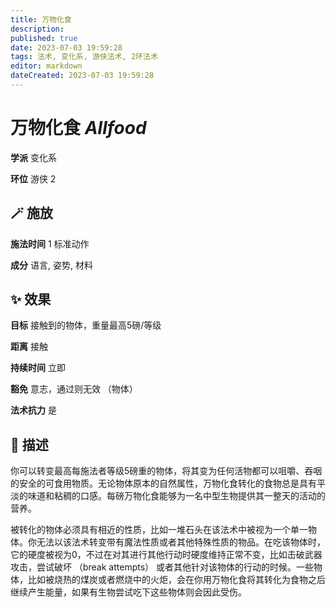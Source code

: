 ```yaml
---
title: 万物化食
description: 
published: true
date: 2023-07-03 19:59:28
tags: 法术, 变化系, 游侠法术, 2环法术
editor: markdown
dateCreated: 2023-07-03 19:59:28
---
```


# **万物化食** *Allfood*

**学派** 变化系 

**环位** 游侠 2

## 🪄 施放

**施法时间** 1 标准动作

**成分** 语言, 姿势, 材料

## ✨ 效果 

**目标** 接触到的物体，重量最高5磅/等级 

**距离** 接触  

**持续时间** 立即 

**豁免** 意志，通过则无效 （物体）

**法术抗力** 是

## 📖 描述

你可以转变最高每施法者等级5磅重的物体，将其变为任何活物都可以咀嚼、吞咽的安全的可食用物质。无论物体原本的自然属性，万物化食转化的食物总是具有平淡的味道和粘稠的口感。每磅万物化食能够为一名中型生物提供其一整天的活动的营养。

被转化的物体必须具有相近的性质，比如一堆石头在该法术中被视为一个单一物体。你无法以该法术转变带有魔法性质或者其他特殊性质的物品。在吃该物体时，它的硬度被视为0，不过在对其进行其他行动时硬度维持正常不变，比如击破武器攻击，尝试破坏 （break attempts） 或者其他针对该物体的行动的时候。一些物体，比如被烧热的煤炭或者燃烧中的火炬，会在你用万物化食将其转化为食物之后继续产生能量，如果有生物尝试吃下这些物体则会因此受伤。
    